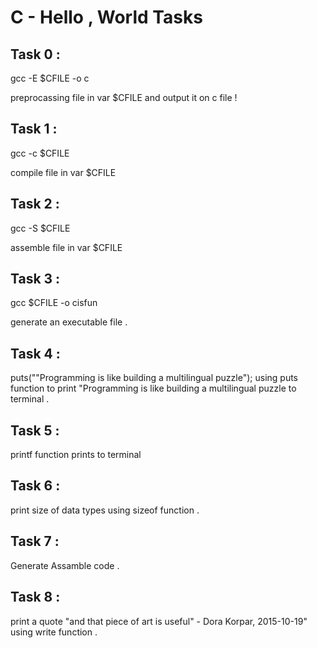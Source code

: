 # C -  Hello , World Tasks


## Task 0 :

   gcc -E $CFILE -o c

preprocassing file in var $CFILE and output it on c file !

## Task 1 :

   gcc -c $CFILE

compile file in var $CFILE

## Task 2 :

   gcc -S $CFILE

assemble file in var $CFILE

## Task 3 :

   gcc $CFILE -o cisfun

generate an executable file .

## Task 4 :

   puts("\"Programming is like building a multilingual puzzle");
   using puts function to print "Programming is like building a multilingual puzzle to terminal .

## Task 5 :

   printf function prints to terminal 

## Task 6 :

   print size of data types using sizeof function .

## Task 7 :
   
   Generate Assamble code .

## Task 8 :

   print a quote "and that piece of art is useful" - Dora Korpar, 2015-10-19"
   using write function .

 